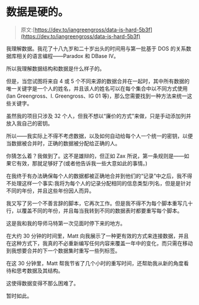 # 数据是硬的。

> 原文:[https://dev.to/iangreengross/data-is-hard-5b3f](https://dev.to/iangreengross/data-is-hard-5b3f)

我理解数据。我花了十八九岁和二十岁出头的时间用与第一批基于 DOS 的关系数据库相关的语言编程——Paradox 和 DBase IV。

所以我理解数据结构和数据是什么样子的。

但是，当您试图将来自 4 或 5 个不同来源的数据合并在一起时，其中所有数据的唯一关键字是一个人的姓名，并且该人的姓名可以在每个集合中以不同方式使用(Ian Greengross、I. Greengross、IG 01 等)，那么您需要找到一种方法来统一这些关键字。

虽然我的项目只涉及 32 个人，但我不想以“廉价的方式”来做，只是手动添加列并放入我自己的密钥。

所以——我实际上不得不考虑数据，以及如何自动给每个人一个统一的密钥，以便当数据被合并时，正确的数据被分配给正确的人。

你猜怎么着？我做到了。这不是雄辩的，但正如 Zax 所说，第一条规则是——如果它有效，那就足够好了(或者他告诉我一些大意如此的事情。)

在我终于有办法确保每个人的数据都被正确地合并到他们的“记录”中之后，我不得不处理这样一个事实:我将为每个人的记录分配相同的信息类型/列名，但是是针对不同的年份，并且这些年份因人而异。

我又写了另一个不善言辞的脚本，它再次工作。但是我不得不为每个脚本重写几十行，以覆盖不同的年份，并且每当我转到不同的数据表时都要重写每个脚本。

这是我和我的导师马特第一次见面时停下来的地方。

在大约 30 分钟的时间里，Matt 向我展示了一种更有效的方式来连接数据，并且在这种方式下，我真的不必重新编写任何内容来覆盖一年中的变化，而只需在移动到我想要合并的下一个数据集时重写一些列标签。

在这 30 分钟里，Matt 帮我节省了几个小时的重写时间，还帮助我从新的角度看待和思考数据及其结构。

这使得数据变得不那么困难了。

暂时如此。